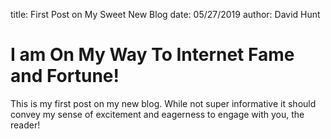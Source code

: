 title: First Post on My Sweet New Blog
date: 05/27/2019
author: David Hunt

# I am On My Way To Internet Fame and Fortune!

This is my first post on my new blog. While not super informative it should convey my sense of excitement and eagerness to engage with you, the reader!